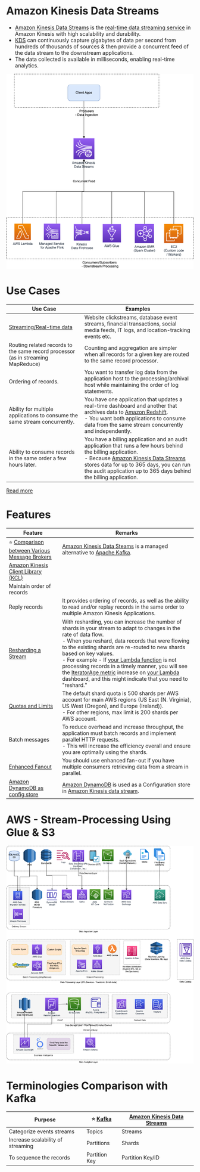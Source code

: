 # Amazon Kinesis Data Streams
- [Amazon Kinesis Data Streams](https://aws.amazon.com/kinesis/data-streams/) is the [real-time data streaming service](../../../6_BigDataServices/ETLServices/StreamProcessing/Readme.md) in Amazon Kinesis with high scalability and durability.
- [KDS]() can continuously capture gigabytes of data per second from hundreds of thousands of sources & then provide a concurrent feed of the data stream to the downstream applications.
- The data collected is available in milliseconds, enabling real-time analytics.

![](../assests/AmazonKinesisDataStream.drawio.png)

# Use Cases

| Use Case                                                                                   | Examples                                                                                                                                                                                                                                                                      |
|--------------------------------------------------------------------------------------------|-------------------------------------------------------------------------------------------------------------------------------------------------------------------------------------------------------------------------------------------------------------------------------|
| [Streaming/Real-time data](../../../0_HLDUseCasesProblems/AWS_ClickStreamAnalytics/Readme.md) | Website clickstreams, database event streams, financial transactions, social media feeds, IT logs, and location-tracking events etc.                                                                                                                                          |
| Routing related records to the same record processor (as in streaming MapReduce)           | Counting and aggregation are simpler when all records for a given key are routed to the same record processor.                                                                                                                                                                |
| Ordering of records.                                                                       | You want to transfer log data from the application host to the processing/archival host while maintaining the order of log statements.                                                                                                                                        |
| Ability for multiple applications to consume the same stream concurrently.                 | You have one application that updates a real-time dashboard and another that archives data to [Amazon Redshift]().<br/>- You want both applications to consume data from the same stream concurrently and independently.                                                      |
| Ability to consume records in the same order a few hours later.                            | You have a billing application and an audit application that runs a few hours behind the billing application. <br/>- Because [Amazon Kinesis Data Streams]() stores data for up to 365 days, you can run the audit application up to 365 days behind the billing application. |

[Read more](https://docs.aws.amazon.com/streams/latest/dev/key-concepts.html)

# Features

| Feature                                                                                                                           | Remarks                                                                                                                                                                                                                                                                                                                                                                                                                                                                                                                                                                                                                          |
|-----------------------------------------------------------------------------------------------------------------------------------|----------------------------------------------------------------------------------------------------------------------------------------------------------------------------------------------------------------------------------------------------------------------------------------------------------------------------------------------------------------------------------------------------------------------------------------------------------------------------------------------------------------------------------------------------------------------------------------------------------------------------------|
| :star: [Comparison between Various Message Brokers](../../../4_MessageBrokersEDA/KafkaVsRabbitMQVsSQSVsSNS.md) | [Amazon Kinesis Data Steams](https://shastri-shankar9.medium.com/apache-kafka-vs-amazon-kinesis-b55821c7f51f) is a managed alternative to [Apache Kafka](../../../4_MessageBrokersEDA/Kafka/Readme.md).                                                                                                                                                                                                                                                                                                                                                                                                       |
| [Amazon Kinesis Client Library (KCL)](KinesisClientLibrary.md)                                                                    |                                                                                                                                                                                                                                                                                                                                                                                                                                                                                                                                                                                                                                  |
| Maintain order of records                                                                                                         |                                                                                                                                                                                                                                                                                                                                                                                                                                                                                                                                                                                                                                  |
| Reply records                                                                                                                     | It provides ordering of records, as well as the ability to read and/or replay records in the same order to multiple Amazon Kinesis Applications.                                                                                                                                                                                                                                                                                                                                                                                                                                                                                 |
| [Resharding a Stream](https://docs.aws.amazon.com/streams/latest/dev/kinesis-using-sdk-java-resharding.html)                      | With resharding, you can increase the number of shards in your stream to adapt to changes in the rate of data flow.<br/>- When you reshard, data records that were flowing to the existing shards are re-routed to new shards based on key values.<br/>- For example - If [your Lambda function](../../3_ComputeServices/AWSLambda/Readme.md) is not processing records in a timely manner, you will see the [IteratorAge metric](https://repost.aws/knowledge-center/lambda-iterator-age) increase on [your Lambda](../../3_ComputeServices/AWSLambda/Readme.md) dashboard, and this might indicate that you need to "reshard." |
| [Quotas and Limits](https://docs.aws.amazon.com/streams/latest/dev/service-sizes-and-limits.html)                                 | The default shard quota is 500 shards per AWS account for main AWS regions (US East (N. Virginia), US West (Oregon), and Europe (Ireland)). <br/>- For other regions, max limit is 200 shards per AWS account.                                                                                                                                                                                                                                                                                                                                                                                                                   |
| Batch messages                                                                                                                    | To reduce overhead and increase throughput, the application must batch records and implement parallel HTTP requests. <br/>- This will increase the efficiency overall and ensure you are optimally using the shards.                                                                                                                                                                                                                                                                                                                                                                                                             |
| [Enhanced Fanout](https://aws.amazon.com/blogs/aws/kds-enhanced-fanout/)                                                          | You should use enhanced fan-out if you have multiple consumers retrieving data from a stream in parallel.                                                                                                                                                                                                                                                                                                                                                                                                                                                                                                                        |
| [Amazon DynamoDB as config store](../../6_DatabaseServices/AmazonDynamoDB/Readme.md)                                              | [Amazon DynamoDB](../../6_DatabaseServices/AmazonDynamoDB/Readme.md) is used as a Configuration store in [Amazon Kinesis data stream]().                                                                                                                                                                                                                                                                                                                                                                                                                                                                                         |

# AWS - Stream-Processing Using Glue & S3
    
![](../../../6_BigDataServices/AWS-Data-Architecture-ETL-OLTP-OLAP-DataLake.png)

# Terminologies Comparison with Kafka

| Purpose                           | :star: [Kafka](../../../4_MessageBrokersEDA/Kafka/Readme.md) | [Amazon Kinesis Data Streams]() |
|-----------------------------------|-----------------------------------------------------------|---------------------------------|
| Categorize events streams         | Topics                                                    | Streams                         |
| Increase scalability of streaming | Partitions                                                | Shards                          |
| To sequence the records           | Partition Key                                             | Partition Key/ID                |